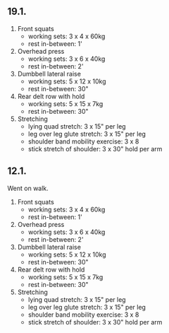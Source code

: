 ## 19.1.

1. Front squats
   - working sets: 3 x 4 x 60kg
   - rest in-between: 1'
2. Overhead press
   - working sets: 3 x 6 x 40kg
   - rest in-between: 2'
3. Dumbbell lateral raise
   - working sets: 5 x 12 x 10kg
   - rest in-between: 30"
4. Rear delt row with hold
   - working sets: 5 x 15 x 7kg
   - rest in-between: 30"
5. Stretching
   - lying quad stretch: 3 x 15" per leg
   - leg over leg glute stretch: 3 x 15" per leg
   - shoulder band mobility exercise: 3 x 8
   - stick stretch of shoulder: 3 x 30" hold per arm

## 12.1.

Went on walk.

1. Front squats
   - working sets: 3 x 4 x 60kg
   - rest in-between: 1'
2. Overhead press
   - working sets: 3 x 6 x 40kg
   - rest in-between: 2'
3. Dumbbell lateral raise
   - working sets: 5 x 12 x 10kg
   - rest in-between: 30"
4. Rear delt row with hold
   - working sets: 5 x 15 x 7kg
   - rest in-between: 30"
5. Stretching
   - lying quad stretch: 3 x 15" per leg
   - leg over leg glute stretch: 3 x 15" per leg
   - shoulder band mobility exercise: 3 x 8
   - stick stretch of shoulder: 3 x 30" hold per arm
